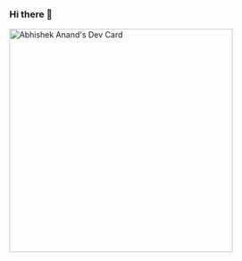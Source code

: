 ### Hi there 👋

<!--
**av153k/av153k** is a ✨ _special_ ✨ repository because its `README.md` (this file) appears on your GitHub profile.

Here are some ideas to get you started:

- 🔭 I’m currently working at [Asconsoftech India Pvt. Ltd.](https://asconsoftech.com/) as([abhisheka-asconsoft](https://github.com/abhisheka-asconsoft))
- 🌱 I’m currently learning web development. 
- 👯 I’m looking to collaborate on mobile development using Flutter
- 🤔 I’m looking for help with web development.
- 💬 Ask me about Flutter development.
- 📫 How to reach me: lex.abhishek@gmail.com
- ⚡ Fun fact: Char and bool are same size.
-->

<a href="https://app.daily.dev/av153k"><img src="https://api.daily.dev/devcards/c388fc024e8746a29846d40c54b26a40.png?r=17s" width="400" alt="Abhishek Anand's Dev Card"/></a>
